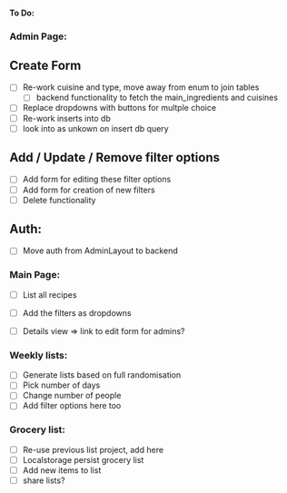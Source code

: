 #### To Do:

### Admin Page: 
## Create Form
- [ ] Re-work cuisine and type, move away from enum to join tables 
  - [ ] backend functionality to fetch the main_ingredients and cuisines 
- [ ] Replace dropdowns with buttons for multple choice 
- [ ] Re-work inserts into db 
- [ ] look into as unkown on insert db query

## Add / Update / Remove filter options
- [ ] Add form for editing these filter options
- [ ] Add form for creation of new filters 
- [ ] Delete functionality 

## Auth: 
- [ ] Move auth from AdminLayout to backend

### Main Page: 
- [ ] List all recipes 
- [ ] Add the filters as dropdowns 
- [ ] Details view => link to edit form for admins? 


### Weekly lists: 
- [ ] Generate lists based on full randomisation 
 - [ ] Pick number of days  
 - [ ] Change number of people
 - [ ] Add filter options here too 
 
### Grocery list: 
- [ ] Re-use previous list project, add here 
 - [ ] Localstorage persist grocery list
 - [ ] Add new items to list 
 - [ ] share lists?